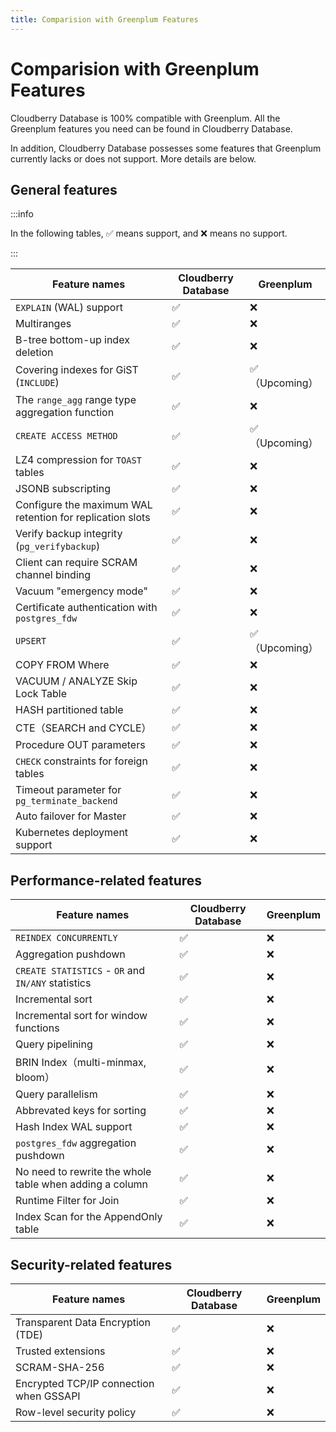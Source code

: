 ```yaml
---
title: Comparision with Greenplum Features
---
```


# Comparision with Greenplum Features

Cloudberry Database is 100% compatible with Greenplum. All the Greenplum features you need can be found in Cloudberry Database.

In addition, Cloudberry Database possesses some features that Greenplum currently lacks or does not support. More details are  below.

## General features

:::info

In the following tables, ✅ means support, and ❌ means no support.

:::

| Feature names                                   | Cloudberry Database | Greenplum   |
| ---------------------------------------- | ------------------- | ----------- |
| `EXPLAIN` (WAL) support | ✅                   | ❌           |
| Multiranges                     | ✅                   | ❌           |
| B-tree bottom-up index deletion                     | ✅                   | ❌           |
| Covering indexes for GiST (`INCLUDE`)               | ✅                   | ✅（Upcoming） |
| The `range_agg` range type aggregation function             | ✅                   | ❌           |
| `CREATE ACCESS METHOD`                   | ✅                   | ✅（Upcoming） |
| LZ4 compression for `TOAST` tables             | ✅                   | ❌           |
| JSONB subscripting                               | ✅                   | ❌           |
| Configure the maximum WAL retention for replication slots              | ✅                   | ❌           |
| Verify backup integrity (`pg_verifybackup`)     | ✅                   | ❌           |
| Client can require SCRAM channel binding            | ✅                   | ❌           |
| Vacuum "emergency mode"                        | ✅                   | ❌           |
| Certificate authentication with `postgres_fdw`           | ✅                   | ❌           |
| `UPSERT`                                 | ✅                   | ✅（Upcoming） |
| COPY FROM Where                          | ✅                   | ❌           |
| VACUUM / ANALYZE Skip Lock Table              | ✅                   | ❌           |
| HASH partitioned table                              | ✅                   | ❌           |
| CTE（SEARCH and CYCLE）                        | ✅                   | ❌           |
| Procedure OUT parameters                            | ✅                   | ❌           |
| `CHECK` constraints for foreign tables                    | ✅                   | ❌           |
| Timeout parameter for `pg_terminate_backend`        | ✅                   | ❌           |
| Auto failover for Master                      | ✅                   | ❌           |
| Kubernetes deployment support                 | ✅                   | ❌           |

## Performance-related features

| Feature names                                      | Cloudberry Database | Greenplum |
| ------------------------------------------- | ------------------- | --------- |
| `REINDEX CONCURRENTLY`         | ✅                   | ❌         |
| Aggregation pushdown                                | ✅                   | ❌         |
| `CREATE STATISTICS` - `OR` and `IN/ANY` statistics | ✅                   | ❌         |
| Incremental sort                                    | ✅                   | ❌         |
| Incremental sort for window functions                          | ✅                   | ❌         |
| Query pipelining                                  | ✅                   | ❌         |
| BRIN Index（multi-minmax, bloom）            | ✅                   | ❌         |
| Query parallelism                                    | ✅                   | ❌         |
| Abbrevated keys for sorting                                | ✅                   | ❌         |
| Hash Index WAL support                         | ✅                   | ❌         |
| `postgres_fdw` aggregation pushdown                     | ✅                   | ❌         |
| No need to rewrite the whole table when adding a column                     | ✅                   | ❌         |
| Runtime Filter for Join | ✅                   | ❌         |
| Index Scan for the AppendOnly table                   | ✅                   | ❌         |

## Security-related features

| Feature names                      | Cloudberry Database | Greenplum |
| --------------------------- | ------------------- | --------- |
| Transparent Data Encryption (TDE)          | ✅                   | ❌         |
| Trusted extensions                    | ✅                   | ❌         |
| SCRAM-SHA-256               | ✅                   | ❌         |
| Encrypted TCP/IP connection when GSSAPI | ✅                   | ❌         |
| Row-level security policy              | ✅                   | ❌         |
